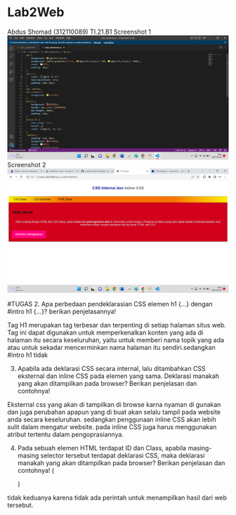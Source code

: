 # Lab2Web
Abdus Shomad (312110089) TI.21.B1
Screenshot 1
![Gambar 1](Screenshot/SS1.png)
Screenshot 2
![Gambar 2](Screenshot/SS2.png)

#TUGAS
2. Apa perbedaan pendeklarasian CSS elemen h1 {...} dengan #intro h1 {...}? berikan
penjelasannya!

Tag H1 merupakan tag terbesar dan terpenting di setiap halaman situs web. Tag ini dapat digunakan untuk memperkenalkan konten yang ada di halaman itu secara keseluruhan, yaitu untuk memberi nama topik yang ada atau untuk sekadar mencerminkan nama halaman itu sendiri.sedangkan #intro h1 tidak

3. Apabila ada deklarasi CSS secara internal, lalu ditambahkan CSS eksternal dan inline CSS pada
elemen yang sama. Deklarasi manakah yang akan ditampilkan pada browser? Berikan
penjelasan dan contohnya!

Eksternal css yang akan di tampilkan di browse karna nyaman di gunakan dan juga perubahan apapun yang di buat akan selalu tampil pada website anda secara keseluruhan. sedangkan penggunaan inline CSS akan lebih sulit dalam mengatur website. pada inline CSS juga harus menggunakan atribut tertentu dalam pengoprasiannya.

4.  Pada sebuah elemen HTML terdapat ID dan Class, apabila masing-masing selector tersebut
terdapat deklarasi CSS, maka deklarasi manakah yang akan ditampilkan pada browser?
Berikan penjelasan dan contohnya! ( <p id="paragraf-1" class="text-paragraf"> )

tidak keduanya karena tidak ada perintah untuk menampilkan hasil dari web tersebut.


